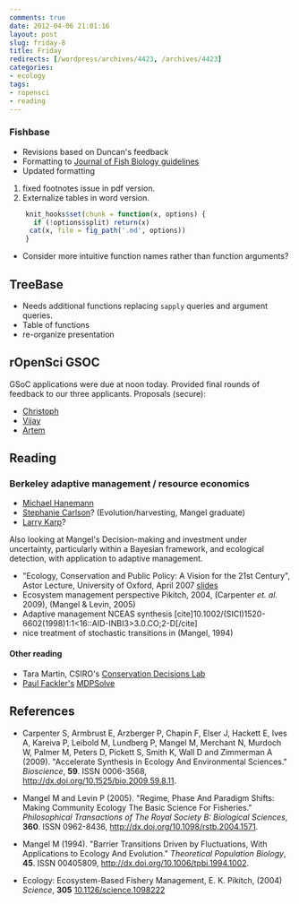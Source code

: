 ```yaml
---
comments: true
date: 2012-04-06 21:01:16
layout: post
slug: friday-8
title: Friday
redirects: [/wordpress/archives/4423, /archives/4423]
categories:
- ecology
tags:
- ropensci
- reading 
---
```


### Fishbase

  * Revisions based on Duncan's feedback
  * Formatting to [Journal of Fish Biology guidelines](http://www.wiley.com/bw/submit.asp?ref=0022-1112)
  * Updated formatting 



  1. fixed footnotes issue in pdf version. 
  2. Externalize tables in word version.  


```r
    knit_hooks$set(chunk = function(x, options) {
      if (!options$split) return(x)
     cat(x, file = fig_path('.md', options))
    }

```

* Consider more intuitive function names rather than function arguments?



## TreeBase

  * Needs additional functions replacing `sapply` queries and argument queries.
  * Table of functions
  * re-organize presentation



## rOpenSci GSOC



GSoC applications were due at noon today.  Provided final rounds of feedback to our three applicants. Proposals (secure):

  * [Christoph](http://www.google-melange.com/gsoc/proposal/review/google/gsoc2012/christophm/9001)
  * [Vijay](http://www.google-melange.com/gsoc/proposal/review/google/gsoc2012/vijaybarve/8002)
  * [Artem](http://www.google-melange.com/gsoc/proposal/review/google/gsoc2012/lomereiter/1)

## Reading

### Berkeley adaptive management / resource economics

  * [Michael Hanemann](http://www.coastalresearchcenter.ucsb.edu/cmi/Hanemann.html)
  * [Stephanie Carlson](http://nature.berkeley.edu/carlsonlab/publications.html)? (Evolution/harvesting, Mangel graduate)
  * [Larry Karp](http://are.berkeley.edu/~karp/)?



Also looking at Mangel's Decision-making and investment under uncertainty, particularly within a Bayesian framework, and ecological detection, with application to adaptive management.

* "Ecology, Conservation and Public Policy: A Vision for the 21st Century", Astor Lecture, University of Oxford, April 2007 [slides](http://www.soe.ucsc.edu/~msmangel/Astor%20talk.pdf)
* Ecosystem management perspective Pikitch, 2004, (Carpenter _et. al._ 2009), (Mangel & Levin, 2005)
* Adaptive management NCEAS synthesis [cite]10.1002/(SICI)1520-6602(1998)1:1<16::AID-INBI3>3.0.CO;2-D[/cite]
* nice treatment of stochastic transitions in (Mangel, 1994)



#### Other reading

* Tara Martin, CSIRO's [Conservation Decisions Lab](http://taramartin.org)
* [Paul Fackler's](http://www.ag-econ.ncsu.edu/faculty/fackler/fackler.html) [MDPSolve](https://sites.google.com/site/mdpsolve/)




## References


- Carpenter S, Armbrust E, Arzberger P, Chapin F, Elser J, Hackett E, Ives A, Kareiva P, Leibold M, Lundberg P, Mangel M, Merchant N, Murdoch W, Palmer M, Peters D, Pickett S, Smith K, Wall D and Zimmerman A (2009).
"Accelerate Synthesis in Ecology And Environmental Sciences."
*Bioscience*, **59**.
ISSN 0006-3568, <a href="http://dx.doi.org/10.1525/bio.2009.59.8.11">http://dx.doi.org/10.1525/bio.2009.59.8.11</a>.

- Mangel M and Levin P (2005).
"Regime, Phase And Paradigm Shifts: Making Community Ecology The Basic Science For Fisheries."
*Philosophical Transactions of The Royal Society B: Biological Sciences*, **360**.
ISSN 0962-8436, <a href="http://dx.doi.org/10.1098/rstb.2004.1571">http://dx.doi.org/10.1098/rstb.2004.1571</a>.

- Mangel M (1994).
"Barrier Transitions Driven by Fluctuations, With Applications to Ecology And Evolution."
*Theoretical Population Biology*, **45**.
ISSN 00405809, <a href="http://dx.doi.org/10.1006/tpbi.1994.1002">http://dx.doi.org/10.1006/tpbi.1994.1002</a>.

-  Ecology: Ecosystem-Based Fishery Management, E. K. Pikitch,  (2004) *Science*, **305**    [10.1126/science.1098222](http://dx.doi.org/10.1126/science.1098222)

